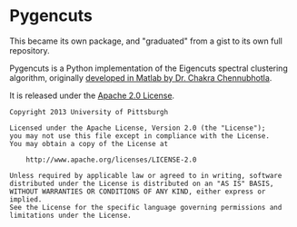 Pygencuts
=========

This became its own package, and "graduated" from a gist to its own full repository.

Pygencuts is a Python implementation of the Eigencuts spectral clustering algorithm, originally [developed in Matlab by Dr. Chakra Chennubhotla](https://github.com/chakracs/EigenCuts).

It is released under the [Apache 2.0 License](http://www.apache.org/licenses/LICENSE-2.0.html).

    Copyright 2013 University of Pittsburgh

    Licensed under the Apache License, Version 2.0 (the "License");
    you may not use this file except in compliance with the License.
    You may obtain a copy of the License at

        http://www.apache.org/licenses/LICENSE-2.0

    Unless required by applicable law or agreed to in writing, software
    distributed under the License is distributed on an "AS IS" BASIS,
    WITHOUT WARRANTIES OR CONDITIONS OF ANY KIND, either express or implied.
    See the License for the specific language governing permissions and
    limitations under the License.
